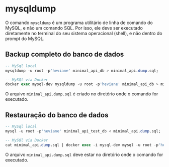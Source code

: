 # mysqldump

O comando `mysqldump` é um programa utilitário de linha de comando do MySQL, e não um comando SQL.
Por isso, ele deve ser executado diretamente no terminal do seu sistema operacional (shell), e não dentro do prompt do MySQL.

## Backup completo do banco de dados

```sql
-- MySql local
mysqldump -u root -p'heviane' minimal_api_db > minimal_api.dump.sql;

-- MySQl via Docker
docker exec mysql-dev mysqldump -u root -p'heviane' minimal_api_db > minimal_api.dump.sql;
```

O arquivo `minimal_api.dump.sql` é criado no diretório onde o comando for executado.

## Restauração do banco de dados

```sql
-- MySql local
mysql -u root -p'heviane' minimal_api_test_db < minimal_api.dump.sql;

-- MySQl via Docker
cat minimal_api.dump.sql | docker exec -i mysql-dev mysql -u root -p'heviane' minimal_api_test_db
```

O arquivo `minimal_api.dump.sql` deve estar no diretório onde o comando for executado.
